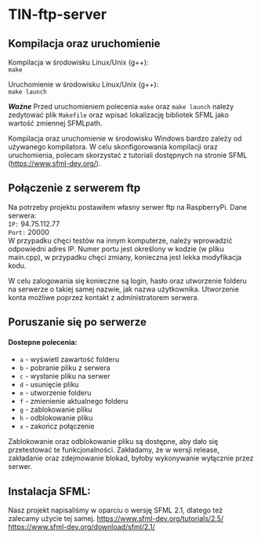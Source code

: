 # TIN-ftp-server

## Kompilacja oraz uruchomienie

Kompilacja w środowisku Linux/Unix (g++): <br>
  `make`

Uruchomienie w środowisku Linux/Unix (g++): <br>
  `make launch`
  
***Ważne*** Przed uruchomieniem polecenia `make` oraz `make launch` należy zedytować plik `Makefile` oraz wpisać lokalizację bibliotek SFML jako wartość zmiennej SFMLpath.

Kompilacja oraz uruchomienie w środowisku Windows bardzo zależy od używanego kompilatora. W celu skonfigorowania kompilacji oraz uruchomienia, polecam skorzystać z tutoriali dostępnych na stronie SFML (https://www.sfml-dev.org/).

## Połączenie z serwerem ftp
Na potrzeby projektu postawiłem własny serwer ftp na RaspberryPi. Dane serwera: <br>
`IP:` 94.75.112.77 <br>
`Port:` 20000 <br>
W przypadku chęci testów na innym komputerze, należy wprowadzić odpowiedni adres IP. Numer portu jest określony w kodzie (w pliku main.cpp), w przypadku chęci zmiany, konieczna jest lekka modyfikacja kodu. <br>

W celu zalogowania się konieczne są login, hasło oraz utworzenie folderu na serwerze o takiej samej nazwie, jak nazwa użytkownika.
Utworzenie konta możliwe poprzez kontakt z administratorem serwera.

## Poruszanie się po serwerze

#### Dostepne polecenia:
* `a` - wyświetl zawartość folderu
* `b` - pobranie pliku z serwera
* `c` - wysłanie pliku na serwer
* `d` - usunięcie pliku
* `e` - utworzenie folderu
* `f` - zmienienie aktualnego folderu
* `g` - zablokowanie pliku
* `h` - odblokowanie pliku
* `x` - zakończ połączenie

Zablokowanie oraz odblokowanie pliku są dostępne, aby dało się przetestować te funkcjonalności. Zakładamy, że w wersji release, zakładanie oraz zdejmowanie blokad, byłoby wykonywanie wyłącznie przez serwer.

## Instalacja SFML:
Nasz projekt napisaliśmy w oparciu o wersję SFML 2.1, dlatego też zalecamy użycie tej samej.
https://www.sfml-dev.org/tutorials/2.5/
https://www.sfml-dev.org/download/sfml/2.1/
